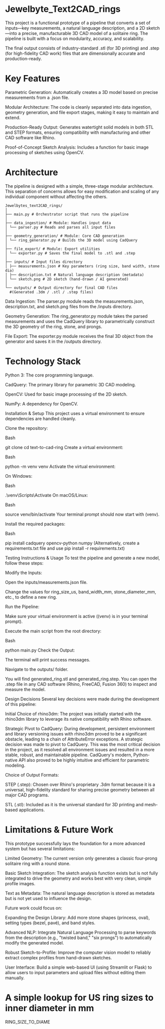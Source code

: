 # Jewelbyte_Text2CAD_rings
This project is a functional prototype of a pipeline that converts a set of inputs—key measurements, a natural language description, and a 2D sketch—into a precise, manufacturable 3D CAD model of a solitaire ring. The pipeline is built with a focus on modularity, accuracy, and scalability.

The final output consists of industry-standard .stl (for 3D printing) and .step (for high-fidelity CAD work) files that are dimensionally accurate and production-ready.

# Key Features
Parametric Generation: Automatically creates a 3D model based on precise measurements from a .json file.

Modular Architecture: The code is cleanly separated into data ingestion, geometry generation, and file export stages, making it easy to maintain and extend.

Production-Ready Output: Generates watertight solid models in both STL and STEP formats, ensuring compatibility with manufacturing and other CAD software like Rhino.

Proof-of-Concept Sketch Analysis: Includes a function for basic image processing of sketches using OpenCV.


# Architecture
The pipeline is designed with a simple, three-stage modular architecture. This separation of concerns allows for easy modification and scaling of any individual component without affecting the others.

```text
Jewelbytes_text2CAD_rings/
│
├── main.py # Orchestrator script that runs the pipeline
│
├── data_ingestion/ # Module: Handles input data
│ └── parser.py # Reads and parses all input files
│
├── geometry_generation/ # Module: Core CAD generation
│ └── ring_generator.py # Builds the 3D model using CadQuery
│
├── file_export/ # Module: Export utilities
│ └── exporter.py # Saves the final model to .stl and .step
│
├── inputs/ # Input files directory
│ ├── measurements.json # Key parameters (ring size, band width, stone dia)
│ ├── description.txt # Natural language description (metadata)
│ └── sketch.png # 2D sketch (hand-drawn / AI generated)
│
└── outputs/ # Output directory for final CAD files
  #(Generated .3dm / .stl / .step files)
  ```

Data Ingestion: The parser.py module reads the measurements.json, description.txt, and sketch.png files from the /inputs directory.

Geometry Generation: The ring_generator.py module takes the parsed measurements and uses the CadQuery library to parametrically construct the 3D geometry of the ring, stone, and prongs.

File Export: The exporter.py module receives the final 3D object from the generator and saves it in the /outputs directory.

# Technology Stack
Python 3: The core programming language.

CadQuery: The primary library for parametric 3D CAD modeling.

OpenCV: Used for basic image processing of the 2D sketch.

NumPy: A dependency for OpenCV.

Installation & Setup
This project uses a virtual environment to ensure dependencies are handled cleanly.

Clone the repository:

Bash

git clone <your-repo-url>
cd text-to-cad-ring
Create a virtual environment:

Bash

python -m venv venv
Activate the virtual environment:

On Windows:

Bash

.\venv\Scripts\Activate
On macOS/Linux:

Bash

source venv/bin/activate
Your terminal prompt should now start with (venv).

Install the required packages:

Bash

pip install cadquery opencv-python numpy
(Alternatively, create a requirements.txt file and use pip install -r requirements.txt)

Testing Instructions & Usage
To test the pipeline and generate a new model, follow these steps:

Modify the Inputs:

Open the inputs/measurements.json file.

Change the values for ring_size_us, band_width_mm, stone_diameter_mm, etc., to define a new ring.

Run the Pipeline:

Make sure your virtual environment is active ((venv) is in your terminal prompt).

Execute the main script from the root directory:

Bash

python main.py
Check the Output:

The terminal will print success messages.

Navigate to the outputs/ folder.

You will find generated_ring.stl and generated_ring.step. You can open the .step file in any CAD software (Rhino, FreeCAD, Fusion 360) to inspect and measure the model.

Design Decisions
Several key decisions were made during the development of this pipeline:

Initial Choice of rhino3dm: The project was initially started with the rhino3dm library to leverage its native compatibility with Rhino software.

Strategic Pivot to CadQuery: During development, persistent environment and library versioning issues with rhino3dm proved to be a significant obstacle, leading to a chain of AttributeError exceptions. A strategic decision was made to pivot to CadQuery. This was the most critical decision in the project, as it resolved all environment issues and resulted in a more stable, robust, and maintainable pipeline. CadQuery's modern, Python-native API also proved to be highly intuitive and efficient for parametric modeling.

Choice of Output Formats:

STEP (.step): Chosen over Rhino's proprietary .3dm format because it is a universal, high-fidelity standard for sharing precise geometry between all major CAD programs.

STL (.stl): Included as it is the universal standard for 3D printing and mesh-based applications.

# Limitations & Future Work
This prototype successfully lays the foundation for a more advanced system but has several limitations:

Limited Geometry: The current version only generates a classic four-prong solitaire ring with a round stone.

Basic Sketch Integration: The sketch analysis function exists but is not fully integrated to drive the geometry and works best with very clean, simple profile images.

Text as Metadata: The natural language description is stored as metadata but is not yet used to influence the design.

Future work could focus on:

Expanding the Design Library: Add more stone shapes (princess, oval), setting types (bezel, pavé), and band styles.

Advanced NLP: Integrate Natural Language Processing to parse keywords from the description (e.g., "twisted band," "six prongs") to automatically modify the generated model.

Robust Sketch-to-Profile: Improve the computer vision model to reliably extract complex profiles from hand-drawn sketches.

User Interface: Build a simple web-based UI (using Streamlit or Flask) to allow users to input parameters and upload files without editing them manually.











# A simple lookup for US ring sizes to inner diameter in mm

RING_SIZE_TO_DIAME
